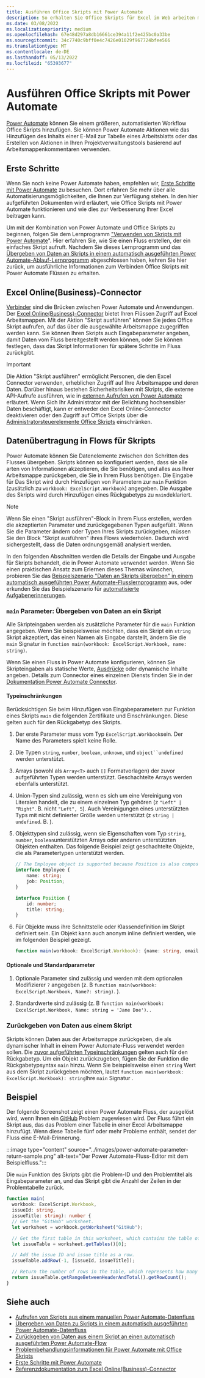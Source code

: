 ```yaml
---
title: Ausführen Office Skripts mit Power Automate
description: So erhalten Sie Office Skripts für Excel im Web arbeiten mit einem Power Automate-Workflow.
ms.date: 03/08/2022
ms.localizationpriority: medium
ms.openlocfilehash: 67e48d297a8db16661ce394a11f2e425bc0a33be
ms.sourcegitcommit: 34c7740c9bff0e4c7426e01029f967724bfee566
ms.translationtype: MT
ms.contentlocale: de-DE
ms.lasthandoff: 05/13/2022
ms.locfileid: "65393677"
---
```

# <a name="run-office-scripts-with-power-automate"></a>Ausführen Office Skripts mit Power Automate

[Power Automate](https://flow.microsoft.com) können Sie einem größeren, automatisierten Workflow Office Skripts hinzufügen. Sie können Power Automate Aktionen wie das Hinzufügen des Inhalts einer E-Mail zur Tabelle eines Arbeitsblatts oder das Erstellen von Aktionen in Ihren Projektverwaltungstools basierend auf Arbeitsmappenkommentaren verwenden.

## <a name="get-started"></a>Erste Schritte

Wenn Sie noch keine Power Automate haben, empfehlen wir, [Erste Schritte mit Power Automate](/power-automate/getting-started) zu besuchen. Dort erfahren Sie mehr über alle Automatisierungsmöglichkeiten, die Ihnen zur Verfügung stehen. In den hier aufgeführten Dokumenten wird erläutert, wie Office Skripts mit Power Automate funktionieren und wie dies zur Verbesserung Ihrer Excel beitragen kann.

Um mit der Kombination von Power Automate und Office Skripts zu beginnen, folgen Sie dem Lernprogramm ["Verwenden von Skripts mit Power Automate](../tutorials/excel-power-automate-manual.md)". Hier erfahren Sie, wie Sie einen Fluss erstellen, der ein einfaches Skript aufruft. Nachdem Sie dieses Lernprogramm und das [Übergeben von Daten an Skripts in einem automatisch ausgeführten Power Automate-Ablauf-Lernprogramm](../tutorials/excel-power-automate-trigger.md) abgeschlossen haben, kehren Sie hier zurück, um ausführliche Informationen zum Verbinden Office Skripts mit Power Automate Flüssen zu erhalten.

## <a name="excel-online-business-connector"></a>Excel Online(Business)-Connector

[Verbinder](/connectors/connectors) sind die Brücken zwischen Power Automate und Anwendungen. Der [Excel Online(Business)-Connector](/connectors/excelonlinebusiness) bietet Ihren Flüssen Zugriff auf Excel Arbeitsmappen. Mit der Aktion "Skript ausführen" können Sie jedes Office Skript aufrufen, auf das über die ausgewählte Arbeitsmappe zugegriffen werden kann. Sie können Ihren Skripts auch Eingabeparameter angeben, damit Daten vom Fluss bereitgestellt werden können, oder Sie können festlegen, dass das Skript Informationen für spätere Schritte im Fluss zurückgibt.

> [!IMPORTANT]
> Die Aktion "Skript ausführen" ermöglicht Personen, die den Excel Connector verwenden, erheblichen Zugriff auf Ihre Arbeitsmappe und deren Daten. Darüber hinaus bestehen Sicherheitsrisiken mit Skripts, die externe API-Aufrufe ausführen, wie in [externen Aufrufen von Power Automate](external-calls.md) erläutert. Wenn Sich Ihr Administrator mit der Belichtung hochsensibler Daten beschäftigt, kann er entweder den Excel Online-Connector deaktivieren oder den Zugriff auf Office Skripts über die [Administratorsteuerelemente Office Skripts](/microsoft-365/admin/manage/manage-office-scripts-settings) einschränken.

## <a name="data-transfer-in-flows-for-scripts"></a>Datenübertragung in Flows für Skripts

Power Automate können Sie Datenelemente zwischen den Schritten des Flusses übergeben. Skripts können so konfiguriert werden, dass sie alle arten von Informationen akzeptieren, die Sie benötigen, und alles aus Ihrer Arbeitsmappe zurückgeben, die Sie in Ihrem Fluss benötigen. Die Eingabe für Das Skript wird durch Hinzufügen von Parametern zur `main` Funktion (zusätzlich zu `workbook: ExcelScript.Workbook`) angegeben. Die Ausgabe des Skripts wird durch Hinzufügen eines Rückgabetyps zu `main`deklariert.

> [!NOTE]
> Wenn Sie einen "Skript ausführen"-Block in Ihrem Fluss erstellen, werden die akzeptierten Parameter und zurückgegebenen Typen aufgefüllt. Wenn Sie die Parameter ändern oder Typen Ihres Skripts zurückgeben, müssen Sie den Block "Skript ausführen" ihres Flows wiederholen. Dadurch wird sichergestellt, dass die Daten ordnungsgemäß analysiert werden.

In den folgenden Abschnitten werden die Details der Eingabe und Ausgabe für Skripts behandelt, die in Power Automate verwendet werden. Wenn Sie einen praktischen Ansatz zum Erlernen dieses Themas wünschen, probieren Sie das [Beispielszenario "Daten an Skripts übergeben" in einem automatisch ausgeführten Power Automate-Flusslernprogramm](../tutorials/excel-power-automate-trigger.md) aus, oder erkunden Sie das Beispielszenario für [automatisierte Aufgabenerinnerungen](../resources/scenarios/task-reminders.md).

### <a name="main-parameters-pass-data-to-a-script"></a>`main` Parameter: Übergeben von Daten an ein Skript

Alle Skripteingaben werden als zusätzliche Parameter für die `main` Funktion angegeben. Wenn Sie beispielsweise möchten, dass ein Skript ein `string` Skript akzeptiert, das einen Namen als Eingabe darstellt, ändern Sie die `main` Signatur in `function main(workbook: ExcelScript.Workbook, name: string)`.

Wenn Sie einen Fluss in Power Automate konfigurieren, können Sie Skripteingaben als statische Werte, [Ausdrücke](/power-automate/use-expressions-in-conditions) oder dynamische Inhalte angeben. Details zum Connector eines einzelnen Diensts finden Sie in der [Dokumentation Power Automate Connector](/connectors/).

#### <a name="type-restrictions"></a>Typeinschränkungen

Berücksichtigen Sie beim Hinzufügen von Eingabeparametern zur Funktion eines Skripts `main` die folgenden Zertifikate und Einschränkungen. Diese gelten auch für den Rückgabetyp des Skripts.

1. Der erste Parameter muss vom Typ `ExcelScript.Workbook`sein. Der Name des Parameters spielt keine Rolle.

1. Die Typen `string`, `number`, `boolean`, `unknown`, und `object``undefined` werden unterstützt.

1. Arrays (sowohl als `Array<T>` auch `[]` Formatvorlagen) der zuvor aufgeführten Typen werden unterstützt. Geschachtelte Arrays werden ebenfalls unterstützt.

1. Union-Typen sind zulässig, wenn es sich um eine Vereinigung von Literalen handelt, die zu einem einzelnen Typ gehören (z `"Left" | "Right"`. B. nicht `"Left", 5`). Auch Vereinigungen eines unterstützten Typs mit nicht definierter Größe werden unterstützt (z `string | undefined`. B. ).

1. Objekttypen sind zulässig, wenn sie Eigenschaften vom Typ `string`, `number`, `boolean`unterstützten Arrays oder anderen unterstützten Objekten enthalten. Das folgende Beispiel zeigt geschachtelte Objekte, die als Parametertypen unterstützt werden.

    ```TypeScript
    // The Employee object is supported because Position is also composed of supported types.
    interface Employee {
        name: string;
        job: Position;
    }

    interface Position {
        id: number;
        title: string;
    }
    ```

1. Für Objekte muss ihre Schnittstelle oder Klassendefinition im Skript definiert sein. Ein Objekt kann auch anonym inline definiert werden, wie im folgenden Beispiel gezeigt.

    ```TypeScript
    function main(workbook: ExcelScript.Workbook): {name: string, email: string}
    ```

#### <a name="optional-and-default-parameters"></a>Optionale und Standardparameter

1. Optionale Parameter sind zulässig und werden mit dem optionalen Modifizierer `?` angegeben (z. B `function main(workbook: ExcelScript.Workbook, Name?: string)`. ).

1. Standardwerte sind zulässig (z. B `function main(workbook: ExcelScript.Workbook, Name: string = 'Jane Doe')`. .

### <a name="return-data-from-a-script"></a>Zurückgeben von Daten aus einem Skript

Skripts können Daten aus der Arbeitsmappe zurückgeben, die als dynamischer Inhalt in einem Power Automate-Fluss verwendet werden sollen. Die [zuvor aufgeführten Typeinschränkungen](#type-restrictions) gelten auch für den Rückgabetyp. Um ein Objekt zurückzugeben, fügen Sie der Funktion die Rückgabetypsyntax `main` hinzu. Wenn Sie beispielsweise einen `string` Wert aus dem Skript zurückgeben möchten, lautet `function main(workbook: ExcelScript.Workbook): string`Ihre `main` Signatur .

## <a name="example"></a>Beispiel

Der folgende Screenshot zeigt einen Power Automate Fluss, der ausgelöst wird, wenn Ihnen ein [GitHub](https://github.com/) Problem zugewiesen wird. Der Fluss führt ein Skript aus, das das Problem einer Tabelle in einer Excel Arbeitsmappe hinzufügt. Wenn diese Tabelle fünf oder mehr Probleme enthält, sendet der Fluss eine E-Mail-Erinnerung.

:::image type="content" source="../images/power-automate-parameter-return-sample.png" alt-text="Der Power Automate-Fluss-Editor mit dem Beispielfluss.":::

Die `main` Funktion des Skripts gibt die Problem-ID und den Problemtitel als Eingabeparameter an, und das Skript gibt die Anzahl der Zeilen in der Problemtabelle zurück.

```TypeScript
function main(
  workbook: ExcelScript.Workbook,
  issueId: string,
  issueTitle: string): number {
  // Get the "GitHub" worksheet.
  let worksheet = workbook.getWorksheet("GitHub");

  // Get the first table in this worksheet, which contains the table of GitHub issues.
  let issueTable = worksheet.getTables()[0];

  // Add the issue ID and issue title as a row.
  issueTable.addRow(-1, [issueId, issueTitle]);

  // Return the number of rows in the table, which represents how many issues are assigned to this user.
  return issueTable.getRangeBetweenHeaderAndTotal().getRowCount();
}
```

## <a name="see-also"></a>Siehe auch

- [Aufrufen von Skripts aus einem manuellen Power Automate-Datenfluss](../tutorials/excel-power-automate-manual.md)
- [Übergeben von Daten zu Skripts in einem automatisch ausgeführten Power Automate-Datenfluss](../tutorials/excel-power-automate-trigger.md)
- [Zurückgeben von Daten aus einem Skript an einen automatisch ausgeführten Power Automate-Flow](../tutorials/excel-power-automate-returns.md)
- [Problembehandlungsinformationen für Power Automate mit Office Skripts](../testing/power-automate-troubleshooting.md)
- [Erste Schritte mit Power Automate](/power-automate/getting-started)
- [Referenzdokumentation zum Excel Online(Business)-Connector](/connectors/excelonlinebusiness/)
